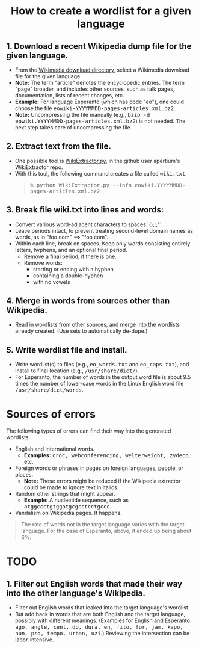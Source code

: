 # <center>How to create a wordlist for a given language</center>

## 1. Download a recent Wikipedia dump file for the given language.
  * From the [Wikimedia download directory](https://dumps.wikimedia.org/backup-index.html), select a Wikimedia download file for the given language.
  * **Note:** The term "article" denotes the encyclopedic entries. The term "page" broader, and includes other sources, such as talk pages, documentation, lists of recent changes, etc.
  * **Example:** For language Esperanto (which has code "eo"), one could choose the file <tt>eowiki-YYYYMMDD-pages-articles.xml.bz2</tt>.
  * **Note:** Uncompressing the file manually (e.g., <tt>bzip -d eowiki.YYYYMMDD-pages-articles.xml.bz2</tt>) is not needed. The next step takes care of uncompressing the file.

## 2. Extract text from the file.
  * One possible tool is [WikiExtractor.py](https://git/arpertium/WikiExtractor/WikiExtractor.py), in the github user apertium's WikiExtractor repo.
  * With this tool, the following command creates a file called <tt>wiki.txt</tt>.
    >  <tt>% python WikiExtractor.py --infn eowiki.YYYYMMDD-pages-articles.xml.bz2</tt>

## 3. Break file wiki.txt into lines and words:
  * Convert various word-adjacent characters to spaces: (),:;"'
  * Leave periods intact, to prevent treating second-level domain names as words, as in "foo.com" ==> "foo com".
  * Within each line, break on spaces. Keep only words consisting entirely letters, hyphens, and an optional final period.
    - Remove a final period, if there is one.
    - Remove words:
      - starting or ending with a hyphen
      - containing a double-hyphen
      - with no vowels

## 4. Merge in words from sources other than Wikipedia.
  * Read in wordlists from other sources, and merge into the wordlists already created. (Use sets to automatically de-dupe.)

## 5. Write wordlist file and install.
  * Write wordlist(s) to files (e.g., <tt>eo\_words.txt</tt> and <tt>eo\_caps.txt</tt>), and install to final location (e.g., <tt>/usr/share/dict/</tt>).
  * For Esperanto, the number of words in the output word file is about 9.5 times the number of lower-case words in the Linux English word file <tt>/usr/share/dict/words</tt>.

# Sources of errors
The following types of errors can find their way into the generated wordlists.

  * English and international words.
    - **Examples:** <tt>croc, webconferencing, welterweight, zydeco</tt>, etc.
  * Foreign words or phrases in pages on foreign languages, people, or places.
    - **Note:** These errors might be reduced if the Wikipedia extractor could be made to ignore text in italics.
  * Random other strings that might appear.
    - **Example:** A nucleotide sequence, such as <tt>atggccctgtggatgcgcctcctgccc</tt>.
  * Vandalism on Wikipedia pages. It happens.

> The rate of words not in the target language varies with the target language. For the case of Esperanto, above, it ended up being about 6%.

# TODO
## 1. Filter out English words that made their way into the other language's Wikipedia.
  * Filter out English words that leaked into the target language's wordlist.
  * But add back in words that are both English and the target language, possibly with different meanings. (Examples for English and Esperanto: <tt>ago, angle, cent, do, dura, en, filo, for, jam, kapo, nun, pro, tempo, urban, uzi</tt>.) Reviewing the intersection can be labor-intensive.
